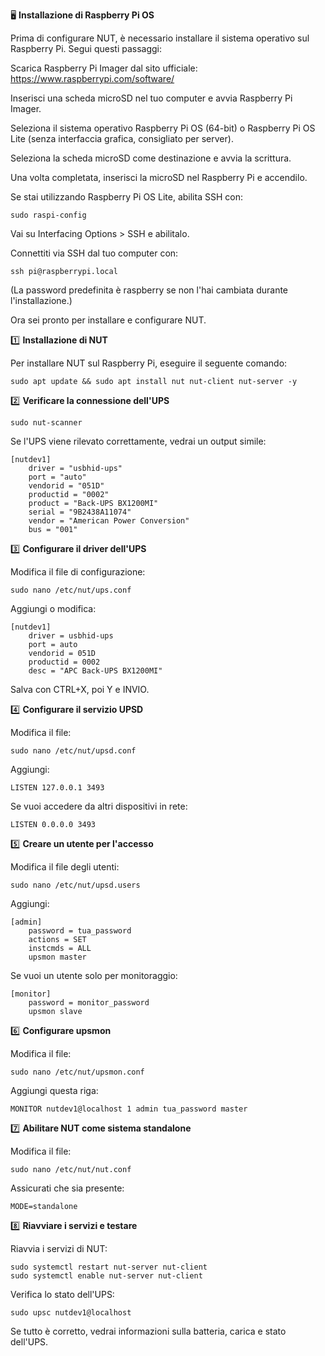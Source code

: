 🖥️ **Installazione di Raspberry Pi OS**

Prima di configurare NUT, è necessario installare il sistema operativo sul Raspberry Pi. Segui questi passaggi:

Scarica Raspberry Pi Imager dal sito ufficiale: https://www.raspberrypi.com/software/

Inserisci una scheda microSD nel tuo computer e avvia Raspberry Pi Imager.

Seleziona il sistema operativo Raspberry Pi OS (64-bit) o Raspberry Pi OS Lite (senza interfaccia grafica, consigliato per server).

Seleziona la scheda microSD come destinazione e avvia la scrittura.

Una volta completata, inserisci la microSD nel Raspberry Pi e accendilo.

Se stai utilizzando Raspberry Pi OS Lite, abilita SSH con:
```
sudo raspi-config
```
Vai su Interfacing Options > SSH e abilitalo.

Connettiti via SSH dal tuo computer con:
```
ssh pi@raspberrypi.local
```
(La password predefinita è raspberry se non l'hai cambiata durante l'installazione.)

Ora sei pronto per installare e configurare NUT.

1️⃣ **Installazione di NUT**

Per installare NUT sul Raspberry Pi, eseguire il seguente comando:
```
sudo apt update && sudo apt install nut nut-client nut-server -y
```
2️⃣ **Verificare la connessione dell'UPS**
```
sudo nut-scanner
```
Se l'UPS viene rilevato correttamente, vedrai un output simile:
```
[nutdev1]
    driver = "usbhid-ups"
    port = "auto"
    vendorid = "051D"
    productid = "0002"
    product = "Back-UPS BX1200MI"
    serial = "9B2438A11074"
    vendor = "American Power Conversion"
    bus = "001"
```
3️⃣ **Configurare il driver dell'UPS**

Modifica il file di configurazione:
```
sudo nano /etc/nut/ups.conf
```
Aggiungi o modifica:
```
[nutdev1]
    driver = usbhid-ups
    port = auto
    vendorid = 051D
    productid = 0002
    desc = "APC Back-UPS BX1200MI"
```
Salva con CTRL+X, poi Y e INVIO.

4️⃣ **Configurare il servizio UPSD**

Modifica il file:
```
sudo nano /etc/nut/upsd.conf
```
Aggiungi:
```
LISTEN 127.0.0.1 3493
```
Se vuoi accedere da altri dispositivi in rete:
```
LISTEN 0.0.0.0 3493
```
5️⃣ **Creare un utente per l'accesso**

Modifica il file degli utenti:
```
sudo nano /etc/nut/upsd.users
```
Aggiungi:
```
[admin]
    password = tua_password
    actions = SET
    instcmds = ALL
    upsmon master
```
Se vuoi un utente solo per monitoraggio:
```
[monitor]
    password = monitor_password
    upsmon slave
```
6️⃣ **Configurare upsmon**

Modifica il file:
```
sudo nano /etc/nut/upsmon.conf
```
Aggiungi questa riga:
```
MONITOR nutdev1@localhost 1 admin tua_password master
```
7️⃣ **Abilitare NUT come sistema standalone**

Modifica il file:
```
sudo nano /etc/nut/nut.conf
```
Assicurati che sia presente:
```
MODE=standalone
```
8️⃣ **Riavviare i servizi e testare**

Riavvia i servizi di NUT:
```
sudo systemctl restart nut-server nut-client
sudo systemctl enable nut-server nut-client
```
Verifica lo stato dell'UPS:
```
sudo upsc nutdev1@localhost
```
Se tutto è corretto, vedrai informazioni sulla batteria, carica e stato dell'UPS.